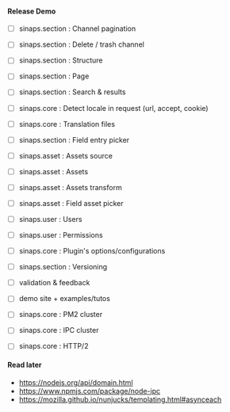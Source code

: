 #### Release Demo
- [ ] sinaps.section : Channel pagination
- [ ] sinaps.section : Delete / trash channel
- [ ] sinaps.section : Structure
- [ ] sinaps.section : Page
- [ ] sinaps.section : Search & results
- [ ] sinaps.core : Detect locale in request (url, accept, cookie)
- [ ] sinaps.core : Translation files
- [ ] sinaps.section : Field entry picker
- [ ] sinaps.asset : Assets source
- [ ] sinaps.asset : Assets
- [ ] sinaps.asset : Assets transform
- [ ] sinaps.asset : Field asset picker
- [ ] sinaps.user : Users
- [ ] sinaps.user : Permissions
- [ ] sinaps.core : Plugin's options/configurations
- [ ] sinaps.section : Versioning

- [ ] validation & feedback
- [ ] demo site + examples/tutos

- [ ] sinaps.core : PM2 cluster
- [ ] sinaps.core : IPC cluster
- [ ] sinaps.core : HTTP/2

#### Read later
- https://nodejs.org/api/domain.html
- https://www.npmjs.com/package/node-ipc
- https://mozilla.github.io/nunjucks/templating.html#asynceach
